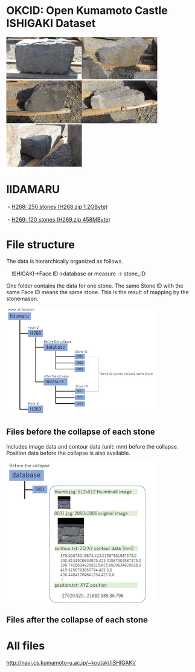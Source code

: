 <H1>OKCID: Open Kumamoto Castle ISHIGAKI Dataset</H1>


<img src="./IIDAMARU/H268/measure/0001/image_L.jpg" width=200><img src="./IIDAMARU/H268/measure/0002/image_L.jpg" width=200><img src="./IIDAMARU/H268/measure/0003/image_L.jpg" width=200><img src="./IIDAMARU/H268/measure/0004/image_L.jpg" width=200><img src="./IIDAMARU/H268/measure/0005/image_L.jpg" width=200>

# IIDAMARU


・<a href="http://navi.cs.kumamoto-u.ac.jp/~koutaki/ISHIGAKI/H268.zip">H268: 250 stones (H268.zip 1.2GByte)</a> 

・<a href="http://navi.cs.kumamoto-u.ac.jp/~koutaki/ISHIGAKI/H269.zip">H269: 120 stones (H269.zip 458MByte)</a> 

# File structure
The data is hierarchically organized as follows.

　ISHIGAKI->Face ID->database or measure -> stone_ID 

One folder contains the data for one stone.
The same Stone ID with the same Face ID means the same stone.
This is the result of mapping by the stonemason.


<img src="./structure.png" width=400>

## Files before the collapse of each stone
Includes image data and contour data (unit: mm) before the collapse. Position data before the collapse is also available.

<img src="./before.png" width=400>

## Files after the collapse of each stone


# All files
http://navi.cs.kumamoto-u.ac.jp/~koutaki/ISHIGAKI/

